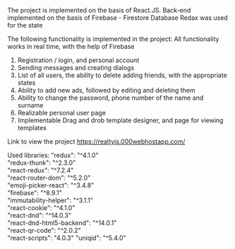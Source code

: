 The project is implemented on the basis of React.JS. Back-end implemented on the basis of Firebase - Firestore Database
Redax was used for the state

The following functionality is implemented in the project:
All functionality works in real time, with the help of Firebase
1) Registration / login, and personal account
2) Sending messages and creating dialogs
3) List of all users, the ability to delete adding friends, with the appropriate states
4) Ability to add new ads, followed by editing and deleting them
5) Ability to change the password, phone number of the name and surname
6) Realizable personal user page
7) Implementable Drag and drob template designer, and page for viewing templates

Link to view the project
https://realtyjs.000webhostapp.com/

Used libraries: 
 "redux": "^4.1.0"  
 "redux-thunk": "^2.3.0"   
 "react-redux": "^7.2.4"   
 "react-router-dom": "^5.2.0"    
 "emoji-picker-react": "^3.4.8"    
 "firebase": "^8.9.1"  
 "immutability-helper": "^3.1.1"   
 "react-cookie": "^4.1.0"  
 "react-dnd": "^14.0.3"  
 "react-dnd-html5-backend": "^14.0.1"  
 "react-qr-code": "^2.0.2"  
 "react-scripts": "4.0.3" 
 "uniqid": "^5.4.0" 
